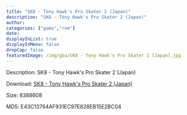 ```yaml
---
title: "SK8 - Tony Hawk's Pro Skater 2 (Japan)"
description: "SK8 - Tony Hawk's Pro Skater 2 (Japan)"
author: 
categories: ["game","rom"]
date: 
displayInList: true
displayInMenu: false
dropCap: false
featuredImage: /img/gba/SK8 - Tony Hawk's Pro Skater 2 [Japan].jpg
---
```


Description: SK8 - Tony Hawk's Pro Skater 2 (Japan)

Download: <a style="text-decoration:underline;" href="https://mega.nz/#!jeJCWQZb!vqvZe9eJUAqivC5A-NlMfpXwqqg1v7kVoJRuWCH2WTQ" target = "_blank" rel = "nofollow" > SK8 - Tony Hawk's Pro Skater 2 (Japan)</a>

Size: 8388608

MD5: E43C13764AF931EC97E828EB15E2BC04

